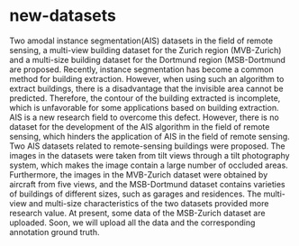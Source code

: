 # new-datasets
Two amodal instance segmentation(AIS) datasets in the field of remote sensing, a multi-view building dataset for the Zurich region (MVB-Zurich) and a multi-size building dataset for the Dortmund region (MSB-Dortmund are proposed. Recently, instance segmentation has become a common method for building extraction. However, when using such an algorithm to extract buildings, there is a disadvantage that the invisible area cannot be predicted. Therefore, the contour of the building extracted is incomplete, which is unfavorable for some applications based on building extraction. AIS is a new research field to overcome this defect. However, there is no dataset for the development of the AIS algorithm in the field of remote sensing, which hinders the application of AIS in the field of remote sensing. Two AIS datasets related to remote-sensing buildings were proposed. The images in the datasets were taken from tilt views through a tilt photography system, which makes the image contain a large number of occluded areas. Furthermore, the images in the MVB-Zurich dataset were obtained by aircraft from five views, and the MSB-Dortmund dataset contains varieties of buildings of different sizes, such as garages and residences. The multi-view and multi-size characteristics of the two datasets provided more research value. 
At present, some data of the MSB-Zurich dataset are uploaded. Soon, we will upload all the data and the corresponding annotation ground truth.
